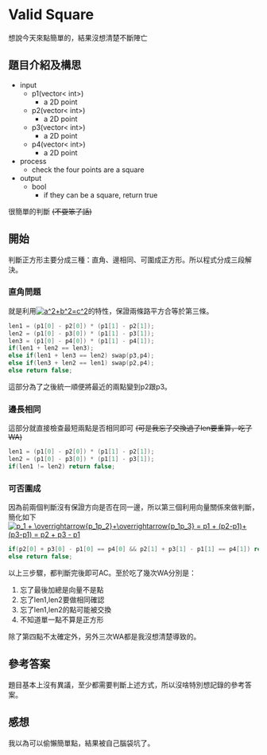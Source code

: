 # Valid Square
想說今天來點簡單的，結果沒想清楚不斷陣亡
## 題目介紹及構思
- input
  - p1(vector< int>)
    - a 2D point
  - p2(vector< int>)
    - a 2D point
  - p3(vector< int>)
    - a 2D point
  - p4(vector< int>)
    - a 2D point
- process
  - check the four points are a square
- output
  - bool
    - if they can be a square, return true

很簡單的判斷 ~~(不耍笨了話)~~
  
## 開始
判斷正方形主要分成三種：直角、邊相同、可圍成正方形。所以程式分成三段解決。

### 直角問題
就是利用<a href="https://www.codecogs.com/eqnedit.php?latex=a^2&plus;b^2=c^2" target="_blank"><img src="https://latex.codecogs.com/gif.latex?a^2&plus;b^2=c^2" title="a^2+b^2=c^2" /></a>的特性，保證兩條路平方合等於第三條。

```C++ =
len1 = (p1[0] - p2[0]) * (p1[1] - p2[1]);
len2 = (p1[0] - p3[0]) * (p1[1] - p3[1]);
len3 = (p1[0] - p4[0]) * (p1[1] - p4[1]);
if(len1 + len2 == len3);
else if(len1 + len3 == len2) swap(p3,p4);
else if(len3 + len2 == len1) swap(p2,p4);
else return false;
```
這部分為了之後統一順便將最近的兩點變到p2跟p3。

### 邊長相同
這部分就直接檢查最短兩點是否相同即可 ~~(可是我忘了交換過了len要重算，吃了WA)~~

```C++ =
len1 = (p1[0] - p2[0]) * (p1[1] - p2[1]);
len2 = (p1[0] - p3[0]) * (p1[1] - p3[1]);
if(len1 != len2) return false;
```

### 可否圍成
因為前兩個判斷沒有保證方向是否在同一邊，所以第三個利用向量關係來做判斷，簡化如下
<a href="https://www.codecogs.com/eqnedit.php?latex=p_1&space;&plus;&space;\overrightarrow{p_1p_2}&plus;\overrightarrow{p_1p_3}&space;=&space;p1&space;&plus;&space;(p2-p1)&plus;(p3-p1)&space;=&space;p2&space;&plus;&space;p3&space;-&space;p1" target="_blank"><img src="https://latex.codecogs.com/gif.latex?p_1&space;&plus;&space;\overrightarrow{p_1p_2}&plus;\overrightarrow{p_1p_3}&space;=&space;p1&space;&plus;&space;(p2-p1)&plus;(p3-p1)&space;=&space;p2&space;&plus;&space;p3&space;-&space;p1" title="p_1 + \overrightarrow{p_1p_2}+\overrightarrow{p_1p_3} = p1 + (p2-p1)+(p3-p1) = p2 + p3 - p1" /></a>

```C++ =
if(p2[0] + p3[0] - p1[0] == p4[0] && p2[1] + p3[1] - p1[1] == p4[1]) return true;
else return false;
```

以上三步驟，都判斷完後即可AC。至於吃了幾次WA分別是：
1. 忘了最後加總是向量不是點
2. 忘了len1,len2要做相同確認
3. 忘了len1,len2的點可能被交換
4. 不知道單一點不算是正方形

除了第四點不太確定外，另外三次WA都是我沒想清楚導致的。

## 參考答案
題目基本上沒有異議，至少都需要判斷上述方式，所以沒啥特別想記錄的參考答案。

## 感想
我以為可以偷懶簡單點，結果被自己腦袋坑了。